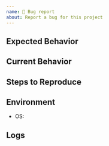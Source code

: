 ```yaml
---
name: 🐛 Bug report
about: Report a bug for this project
---
```


## Expected Behavior

<!-- Tell us what should happen -->

## Current Behavior

<!-- Tell us what happens instead of the expected behavior -->

## Steps to Reproduce

<!-- Provide a link to a live example, or an unambiguous set of steps to reproduce this bug. -->
<!-- Include code to reproduce, if relevant -->

## Environment

- OS:

</details>

## Logs

<!-- Provide a brief log -->
